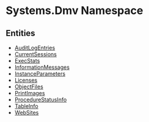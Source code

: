 ﻿---
uid: Systems.Dmv
---
# Systems.Dmv Namespace

## Entities
- [AuditLogEntries](Systems.Dmv.AuditLogEntries.md)  
- [CurrentSessions](Systems.Dmv.CurrentSessions.md)  
- [ExecStats](Systems.Dmv.ExecStats.md)  
- [InformationMessages](Systems.Dmv.InformationMessages.md)  
- [InstanceParameters](Systems.Dmv.InstanceParameters.md)  
- [Licenses](Systems.Dmv.Licenses.md)  
- [ObjectFiles](Systems.Dmv.ObjectFiles.md)  
- [PrintImages](Systems.Dmv.PrintImages.md)  
- [ProcedureStatusInfo](Systems.Dmv.ProcedureStatusInfo.md)  
- [TableInfo](Systems.Dmv.TableInfo.md)  
- [WebSites](Systems.Dmv.WebSites.md)  

